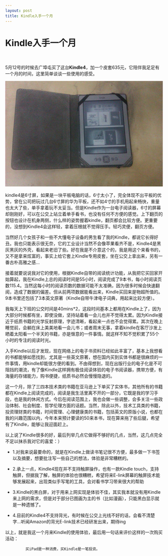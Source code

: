 ```yaml
---
layout: post
title: Kindle入手一个月 
---
```


Kindle入手一个月
=================
</br>

5月12号的时候去广埠屯买了这台**Kindle4**，加一个皮套635元，它陪伴我足足有一个月的时间，这里简单谈谈一些使用的感受。

![alt kindle4](/images/kindle4.jpg)

kindle4是6寸屏，如果是一块平板电脑的话，6寸太小了，完全体现不出平板的优势，曾在公司把玩过几台6寸屏的华为平板，还不如4寸的手机用起来畅快，重量也太大了些，单手拿着玩不太妥当。但是Kindle作为一台电子阅读器，6寸的屏幕却刚刚好，可以在公交上站立着单手看书，也没有任何不方便的感觉。上下翻页的按钮也设计在机身两侧，什么样的姿势握着kindle，翻页都会比较方便。更重要的，没想到Kindle4会这样轻，拿着压根就不觉得压手。轻巧灵便，翻页方便。

当然好几个女孩子和一些不大懂电子设备的男生看了我的Kindle，都说它长得好丑。我也只能表示很无奈，它的工业设计当然不会像苹果看齐不是，Kindle4是黑灰黑灰的外壳，看起来老旧了些。好在我是不介意这个的，我是用这个来看书的，又不是拿来炫富的，事实上给它套上Kindle专用皮套，坐在公交上拿出来，另有一番古朴高雅之感...

接着就要说说我对它的使用，根据Kindle自带的阅读统计功能，从我把它买回家开始算起，我在Kindle上总的阅读时间是55小时，阅读完成了9本书，每小时阅读页数115.4。当然这每小时的阅读页数的数据可能不太准确，因为很多时候会快速翻阅，造成了数据的偏差。但从前两项数据能看出来，Kindle买回来是物超所值的。9本书里还包括了3本英文原著（Kindle自带牛津电子词典，用起来比较方便）。

我每天上下班的公交时间是40mins*2，这段时间基本上都用在Kindle上了，因为大部分时候都有坐，即使没做，坚持站着看一会儿也并不觉得太累。因为Kindle接近于纸质书籍的光学反射原理，字迹清晰，看起来一点也不会觉得累。其次在晚上睡觉前，会躺在床上美美地看一会儿书；或者周末无事，拿着kindle在客厅沙发上晒着太阳看一个半天的书籍，亦是惬意的一件事情。就这样不知不觉积累了55个小时的专注的阅读时光。

入手Kindle以后才发现，现在网络上的电子书资料已经如此丰富了，基本上我想看的书都能够如愿找到，尤其是一些英文原著，想在国内买到实体书都是很麻烦的一件事情，用kindle却能很方便的看到。不由得想到，现在出版行业的电子化是不可阻挡的潮流，有了像Kindle这样拥有极佳阅读体验的电子书阅读器，携带方便，有海量的存储能力，购书便捷，纸质书必然会慢慢隐退的。

这一个月，除了三四本技术类的书籍在亚马逊上下单买了实体书，其他所有的书籍都在Kindle上阅读完成的，阅读是我生活里离不开的一部分，它既是我的学习手段，也是我的休闲方式。今后在阅读范围上，我也会做一些调整，会多关注一些政治体制、社会制度、哲学伦理方面的话题。当然，除此以外，技术工具类的书籍，投资理财类的书籍，时间管理、心理健康类的书籍，包括英文的原版小说，也都在我的兴趣范围以内，今年本来预计要读的50来本书，现在算来拖了些后腿，希望有了Kindle，能够让我迎面赶上。

以上说了Kindle很多的好，最后列举几点它做得不够好的几点，当然，这几点完全不足以抹杀我对它的喜爱：）

* 1.对我来说最要命的，就是在Kindle上做读书笔记很不方便，最多做一下书签以及摘要，想要批注写一些自己的想法，体验是非常糟糕的。

* 2.承上一点，Kindle4现在并不支持触屏操作，也有一款Kindle touch，支持触屏，但据我了解，触屏的体验也很糟糕，希望将来E-link屏幕的触屏技术能够发展起来，出现类似手写笔的工具，会对看书学习带来很大的帮助

* 3.Kindle的黑白屏，对于用来上网实现是体验不佳，其实我本就没有用Kindle来上网的需求，但是对于部分已图画为主的书（比如漫画），只能黑白显示就是一种遗憾了。

* 4.目前的Kindle4不支持背光，有时候在公交上光线不好的话，会看不清楚字...听闻Amazon的背光E-link技术已经研发出来，期待ing

以上，就是我这一个月来Kindle的使用体验，最后用一句话来评价这样的一次购买活动：

             买iPad是一种消费，买Kindle是一笔投资。





















































